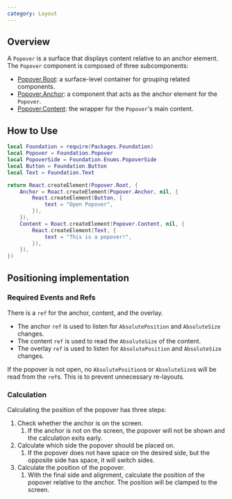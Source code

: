 ```yaml
---
category: Layout
---
```


## Overview

A `Popover` is a surface that displays content relative to an anchor element. The `Popover` component is composed of three subcomponents:

- [Popover.Root](#root): a surface-level container for grouping related components.
- [Popover.Anchor](#anchor): a component that acts as the anchor element for the `Popover`.
- [Popover.Content](#content): the wrapper for the `Popover`'s main content.

## How to Use

```lua
local Foundation = require(Packages.Foundation)
local Popover = Foundation.Popover
local PopoverSide = Foundation.Enums.PopoverSide
local Button = Foundation.Button
local Text = Foundation.Text

return React.createElement(Popover.Root, {
    Anchor = Roact.createElement(Popover.Anchor, nil, {
        React.createElement(Button, {
            text = "Open Popover",
        }),
    }),
    Content = Roact.createElement(Popover.Content, nil, {
        React.createElement(Text, {
            text = "This is a popover!",
        }),
    }),
})
```

## Positioning implementation

### Required Events and Refs

There is a `ref` for the anchor, content, and the overlay.

- The anchor `ref` is used to listen for `AbsolutePosition` and `AbsoluteSize` changes.
- The content `ref` is used to read the `AbsoluteSize` of the content.
- The overlay `ref` is used to listen for `AbsolutePosition` and `AbsoluteSize` changes.

If the popover is not open, no `AbsolutePosition`s or `AbsoluteSize`s will be read from the `ref`s. This is to prevent unnecessary re-layouts.

### Calculation

Calculating the position of the popover has three steps:

1. Check whether the anchor is on the screen.
   1. If the anchor is not on the screen, the popover will not be shown and the calculation exits early.
2. Calculate which side the popover should be placed on.
   1. If the popover does not have space on the desired side, but the opposite side has space, it will switch sides.
3. Calculate the position of the popover.
   1. With the final side and alignment, calculate the position of the popover relative to the anchor. The position will be clamped to the screen.
